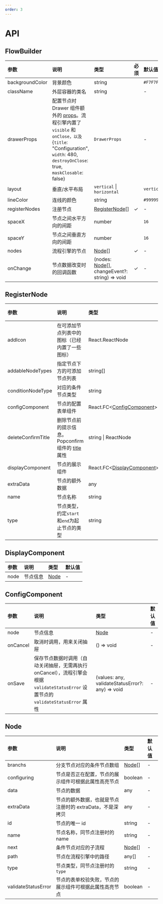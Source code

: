 ```yaml
---
order: 3
---
```


# API

## FlowBuilder

| 参数            | 说明                                                                                                                                                                                                                 | 类型                                                   | 必须 | 默认值     |
| :-------------- | :------------------------------------------------------------------------------------------------------------------------------------------------------------------------------------------------------------------- | :----------------------------------------------------- | :--- | :--------- |
| backgroundColor | 背景颜色                                                                                                                                                                                                             | string                                                 |      | `#F7F7F7`  |
| className       | 外层容器的类名                                                                                                                                                                                                       | string                                                 |      | -          |
| drawerProps     | 配置节点时 Drawer 组件额外的 [props](https://ant.design/components/drawer/#API)。流程引擎内置了 `visible` 和 `onClose，以及` {`title`: "Configuration", `width`: 480, `destroyOnClose`: true, `maskClosable`: false} | `DrawerProps`                                          |      | -          |
| layout          | 垂直/水平布局                                                                                                                                                                                                        | `vertical` \| `horizontal`                             |      | `vertical` |
| lineColor       | 连线的颜色                                                                                                                                                                                                           | string                                                 |      | `#999999`  |
| registerNodes   | 注册节点                                                                                                                                                                                                             | [RegisterNode](#registernode)[]                        | ✓    | -          |
| spaceX          | 节点之间水平方向的间距                                                                                                                                                                                               | number                                                 |      | `16`       |
| spaceY          | 节点之间垂直方向的间距                                                                                                                                                                                               | number                                                 |      | `16`       |
| nodes           | 流程引擎的节点                                                                                                                                                                                                       | [Node](#node)[]                                        | ✓    | -          |
| onChange        | 节点数据改变时的回调函数                                                                                                                                                                                             | (nodes: [Node](#node)[], changeEvent?: string) => void | ✓    | -          |

## RegisterNode

| 参数               | 说明                                                                                                | 类型                                              | 必须 | 默认值                              |
| :----------------- | :-------------------------------------------------------------------------------------------------- | :------------------------------------------------ | :--- | :---------------------------------- |
| addIcon            | 在可添加节点列表中的图标（已经内置了一些图标）                                                      | React.ReactNode                                   |      | -                                   |
| addableNodeTypes   | 指定节点下方的可添加节点列表                                                                        | string[]                                          |      | -                                   |
| conditionNodeType  | 对应的条件节点类型                                                                                  | string                                            |      | -                                   |
| configComponent    | 节点的配置表单组件                                                                                  | React.FC\<[ConfigComponent](#configcomponent)\>   |      | -                                   |
| deleteConfirmTitle | 删除节点前的提示信息。Popconfirm 组件的 [title](https://ant.design/components/popconfirm/#API) 属性 | string \| ReactNode                               |      | `Are you sure to delete this node?` |
| displayComponent   | 节点的展示组件                                                                                      | React.FC\<[DisplayComponent](#displaycomponent)\> |      | -                                   |
| extraData          | 节点的额外数据                                                                                      | any                                               |      | -                                   |
| name               | 节点名称                                                                                            | string                                            | ✓    | -                                   |
| type               | 节点类型，约定`start`和`end`为起止节点的类型                                                        | string                                            | ✓    | -                                   |

## DisplayComponent

| 参数 | 说明     | 类型          | 默认值 |
| :--- | :------- | :------------ | :----- |
| node | 节点信息 | [Node](#node) | -      |

## ConfigComponent

| 参数     | 说明                                                                                                                                | 类型                                             | 默认值 |
| :------- | :---------------------------------------------------------------------------------------------------------------------------------- | :----------------------------------------------- | :----- |
| node     | 节点信息                                                                                                                            | [Node](#node)                                    | -      |
| onCancel | 取消时调用，用来关闭抽屉                                                                                                            | () => void                                       | -      |
| onSave   | 保存节点数据时调用（自动关闭抽屉，无需再执行 onCancel），流程引擎会根据 `validateStatusError` 设置节点的 `validateStatusError` 属性 | (values: any, validateStatusError?: any) => void | -      |

## Node

| 参数                | 说明                                                     | 类型            | 默认值 |
| :------------------ | :------------------------------------------------------- | :-------------- | :----- |
| branchs             | 分支节点对应的条件节点数组                               | [Node](#node)[] | -      |
| configuring         | 节点是否正在配置，节点的展示组件可根据此属性高亮节点     | boolean         | -      |
| data                | 节点的数据                                               | any             | -      |
| extraData           | 节点的额外数据，也就是节点注册时的 extraData，不是深拷贝 | any             | -      |
| id                  | 节点的唯一 id                                            | string          | -      |
| name                | 节点名称，同节点注册时的 name                            | string          | -      |
| next                | 条件节点对应的子流程                                     | [Node](#node)[] | -      |
| path                | 节点在流程引擎中的路径                                   | any[]           | -      |
| type                | 节点类型，同节点注册时的 `type`                          | string          | -      |
| validateStatusError | 节点的表单校验失败，节点的展示组件可根据此属性高亮节点   | boolean         | -      |
